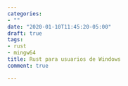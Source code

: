 ```yaml
---
categories:
- ""
date: "2020-01-10T11:45:20-05:00"
draft: true
tags:
- rust
- mingw64
title: Rust para usuarios de Windows
comment: true

---
```

